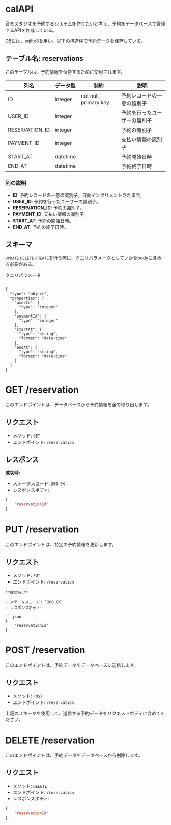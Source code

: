 # calAPI
音楽スタジオを予約するシステムを作りたいと考え、予約をデータベースで管理するAPIを作成している。

DBには、sqlite3を用い、以下の構造体で予約データを保存している。

## テーブル名: reservations

このテーブルは、予約情報を保持するために使用されます。

| 列名          | データ型      | 制約                      | 説明                             |
|---------------|--------------|---------------------------|----------------------------------|
| ID            | integer      | not null, primary key     | 予約レコードの一意の識別子       |
| USER_ID       | integer      |                           | 予約を行ったユーザーの識別子     |
| RESERVATION_ID| integer      |                           | 予約の識別子                     |
| PAYMENT_ID    | integer      |                           | 支払い情報の識別子               |
| START_AT      | datetime     |                           | 予約開始日時                     |
| END_AT        | datetime     |                           | 予約終了日時                     |

### 列の説明

- **ID**: 予約レコードの一意の識別子。自動インクリメントされます。
- **USER_ID**: 予約を行ったユーザーの識別子。
- **RESERVATION_ID**: 予約の識別子。
- **PAYMENT_ID**: 支払い情報の識別子。
- **START_AT**: 予約の開始日時。
- **END_AT**: 予約の終了日時。

## スキーマ
`UPDATE` `DELETE` `CREATE`を行う際に、クエリパラメータとしていかをbodyに含める必要がある。

クエリパラメータ
```

{
  "type": "object",
  "properties": {
    "userId": {
      "type": "integer"
    },
    "paymentId": {
      "type": "integer"
    },
    "startAt": {
      "type": "string",
      "format": "date-time"
    },
    "endAt": {
      "type": "string",
      "format": "date-time"
    }
  }
}
```
# GET /reservation

このエンドポイントは、データベースから予約情報を全て取り出します。

## リクエスト

- メソッド: `GET`
- エンドポイント: `/reservation`



## レスポンス

**成功時:**

- ステータスコード: `200 OK`
- レスポンスボディ:

```json
{
    "reservationId" 
}

```

# PUT /reservation

このエンドポイントは、特定の予約情報を更新します。

## リクエスト

- メソッド: `PUT`
- エンドポイント: `/reservation`


```
**成功時:**

- ステータスコード: `200 OK`
- レスポンスボディ:

```json
{
    "reservationId" 
}

```


# POST /reservation

このエンドポイントは、予約データをデータベースに送信します。

## リクエスト

- メソッド: `POST`
- エンドポイント: `/reservation`

上記のスキーマを使用して、送信する予約データをリクエストボディに含めてください。



# DELETE /reservation

このエンドポイントは、予約データをデータベースから削除します。

## リクエスト

- メソッド: `DELETE`
- エンドポイント: `/reservation`
- レスポンスボディ:
```json
{
    "reservationId" 
}

```

